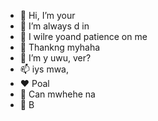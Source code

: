 - 👋 Hi, I’m your
- 👀 I’m always d in
- 🌱 I wilre yoand patience on me
- 🥀 Thankng myhaha
- 💞️ I’m y uwu, ver? 
- 📫 iys mwa, 
- ❤ Poal
- 🤗 Can mwhehe
 na 
- 👄 B 


